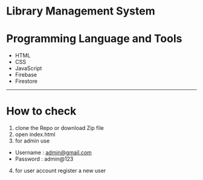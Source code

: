 # Library Management System



# Programming Language and Tools

  - HTML
  - CSS
  - JavaScript
  - Firebase
  - Firestore
---
# How to check
1. clone the Repo or download Zip file
2. open index.html
3. for admin use 
- Username : admin@gmail.com
- Password : admin@123

4. for user account register a new user
